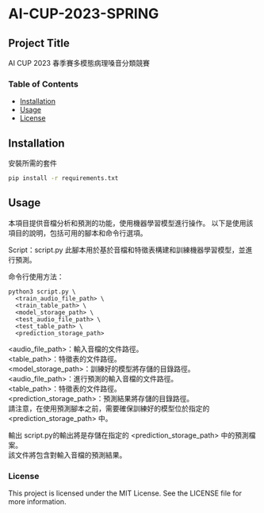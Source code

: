 # AI-CUP-2023-SPRING

## Project Title

AI CUP 2023 春季賽多模態病理嗓音分類競賽

### Table of Contents
- [Installation](#installation)
- [Usage](#usage)
- [License](#license)

## Installation

安裝所需的套件

```bash
pip install -r requirements.txt
```

## Usage

本項目提供音檔分析和預測的功能，使用機器學習模型進行操作。
以下是使用該項目的說明，包括可用的腳本和命令行選項。

Script：script.py
此腳本用於基於音檔和特徵表構建和訓練機器學習模型，並進行預測。

命令行使用方法：

```python3
python3 script.py \
  <train_audio_file_path> \
  <train_table_path> \
  <model_storage_path> \
  <test_audio_file_path> \
  <test_table_path> \
  <prediction_storage_path>
```
<audio_file_path>：輸入音檔的文件路徑。 \
<table_path>：特徵表的文件路徑。 \
<model_storage_path>：訓練好的模型將存儲的目錄路徑。 \
<audio_file_path>：進行預測的輸入音檔的文件路徑。 \
<table_path>：特徵表的文件路徑。 \
<prediction_storage_path>：預測結果將存儲的目錄路徑。 \
請注意，在使用預測腳本之前，需要確保訓練好的模型位於指定的 <prediction_storage_path> 中。

輸出
script.py的輸出將是存儲在指定的 <prediction_storage_path> 中的預測檔案。\
該文件將包含對輸入音檔的預測結果。


### License

This project is licensed under the MIT License. See the LICENSE file for more information.
